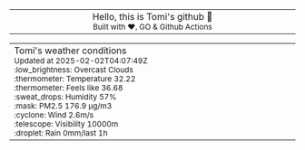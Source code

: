 
<div align="center">
<table>
<tbody>
<td align="center">
<img width="2000" height="0"><br>
Hello, this is Tomi's github 👋<br>
<sup>Built with ❤️, GO & Github Actions</sup><br>
<img width="2000" height="0">
</td>
</tbody>
</table>
</div>
<table>
<tbody>
<td align="left">
<img width="2000" height="0"><br>
Tomi's weather conditions<br>
<sup>Updated at 2025-02-02T04:07:49Z</sup><br>
<sup>:low_brightness: Overcast Clouds</sup><br>
<sup>:thermometer: Temperature 32.22 </sup><br>
<sup>:thermometer: Feels like 36.68</sup><br>
<sup>:sweat_drops: Humidity 57%</sup><br>
<sup>:mask: PM2.5 176.9 μg/m3</sup><br>
<sup>:cyclone: Wind 2.6m/s </sup><br>
<sup>:telescope: Visibility 10000m </sup><br>
<sup>:droplet: Rain 0mm/last 1h </sup><br>
<img width="2000" height="0">
</td>
<td align="left">
<img width="2000" height="0"><br>
<br>
<img width="2000" height="0">
</td>
</tbody>
</table>
</div>
    